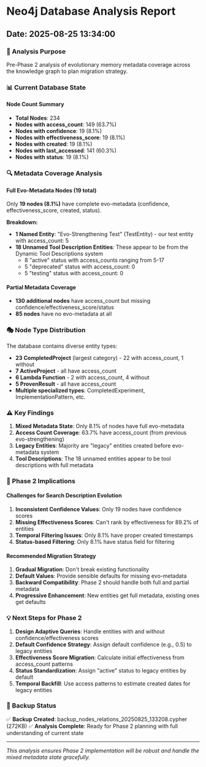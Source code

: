 # Neo4j Database Analysis Report
## Date: 2025-08-25 13:34:00

### 🎯 Analysis Purpose
Pre-Phase 2 analysis of evolutionary memory metadata coverage across the knowledge graph to plan migration strategy.

### 📊 Current Database State

#### Node Count Summary
- **Total Nodes**: 234
- **Nodes with access_count**: 149 (63.7%)
- **Nodes with confidence**: 19 (8.1%)
- **Nodes with effectiveness_score**: 19 (8.1%)
- **Nodes with created**: 19 (8.1%)
- **Nodes with last_accessed**: 141 (60.3%)
- **Nodes with status**: 19 (8.1%)

### 🔍 Metadata Coverage Analysis

#### Full Evo-Metadata Nodes (19 total)
Only **19 nodes (8.1%)** have complete evo-metadata (confidence, effectiveness_score, created, status).

**Breakdown:**
- **1 Named Entity**: "Evo-Strengthening Test" (TestEntity) - our test entity with access_count: 5
- **18 Unnamed Tool Description Entities**: These appear to be from the Dynamic Tool Descriptions system
  - 8 "active" status with access_counts ranging from 5-17
  - 5 "deprecated" status with access_count: 0
  - 5 "testing" status with access_count: 0

#### Partial Metadata Coverage
- **130 additional nodes** have access_count but missing confidence/effectiveness_score/status
- **85 nodes** have no evo-metadata at all

### 🎭 Node Type Distribution
The database contains diverse entity types:
- **23 CompletedProject** (largest category) - 22 with access_count, 1 without
- **7 ActiveProject** - all have access_count
- **6 Lambda Function** - 2 with access_count, 4 without
- **5 ProvenResult** - all have access_count
- **Multiple specialized types**: CompletedExperiment, ImplementationPattern, etc.

### ⚠️ Key Findings

1. **Mixed Metadata State**: Only 8.1% of nodes have full evo-metadata
2. **Access Count Coverage**: 63.7% have access_count (from previous evo-strengthening)
3. **Legacy Entities**: Majority are "legacy" entities created before evo-metadata system
4. **Tool Descriptions**: The 18 unnamed entities appear to be tool descriptions with full metadata

### 🚧 Phase 2 Implications

#### Challenges for Search Description Evolution
1. **Inconsistent Confidence Values**: Only 19 nodes have confidence scores
2. **Missing Effectiveness Scores**: Can't rank by effectiveness for 89.2% of entities
3. **Temporal Filtering Issues**: Only 8.1% have proper created timestamps
4. **Status-based Filtering**: Only 8.1% have status field for filtering

#### Recommended Migration Strategy
1. **Gradual Migration**: Don't break existing functionality
2. **Default Values**: Provide sensible defaults for missing evo-metadata
3. **Backward Compatibility**: Phase 2 should handle both full and partial metadata
4. **Progressive Enhancement**: New entities get full metadata, existing ones get defaults

### 💡 Next Steps for Phase 2

1. **Design Adaptive Queries**: Handle entities with and without confidence/effectiveness scores
2. **Default Confidence Strategy**: Assign default confidence (e.g., 0.5) to legacy entities
3. **Effectiveness Score Migration**: Calculate initial effectiveness from access_count patterns
4. **Status Standardization**: Assign "active" status to legacy entities by default
5. **Temporal Backfill**: Use access patterns to estimate created dates for legacy entities

### 🔄 Backup Status
✅ **Backup Created**: backup_nodes_relations_20250825_133208.cypher (272KB)
✅ **Analysis Complete**: Ready for Phase 2 planning with full understanding of current state

---
*This analysis ensures Phase 2 implementation will be robust and handle the mixed metadata state gracefully.*
